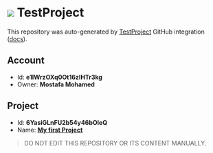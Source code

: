 # ![](https://s3.amazonaws.com/storage-static.testproject.io/logos/TP-Logo-Square.svg) TestProject

This repository was auto-generated by [TestProject](https://testproject.io) GitHub integration ([docs](https://docs.testproject.io/testproject-integrations/github-integration)).

## Account
* Id: **e1IWrzOXq0Ot16zIHTr3kg**
* Owner: **Mostafa Mohamed**

## Project
* Id: **6YasiGLnFU2b54y46bOleQ**
* Name: **[My first Project](https://app.testproject.io/#/projects/1076141/tests)**

> DO NOT EDIT THIS REPOSITORY OR ITS CONTENT MANUALLY.